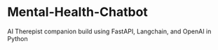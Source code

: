 # Mental-Health-Chatbot
AI Therepist companion build using FastAPI, Langchain, and OpenAI in Python
